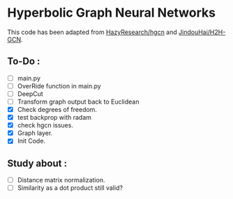 # Hyperbolic Graph Neural Networks
This code has been adapted from [HazyResearch/hgcn](https://github.com/HazyResearch/hgcn/tree/master) and [JindouHai/H2H-GCN](https://github.com/JindouDai/H2H-GCN/tree/main).

## To-Do :
 - [ ] main.py
 - [ ] OverRide function in main.py
 - [ ] DeepCut
 - [ ] Transform graph output back to Euclidean
 - [x] Check degrees of freedom.
 - [x] test backprop with radam
 - [x] check hgcn issues.
 - [x] Graph layer.
 - [x] Init Code.

## Study about :
 - [ ] Distance matrix normalization.
 - [ ] Similarity as a dot product still valid?